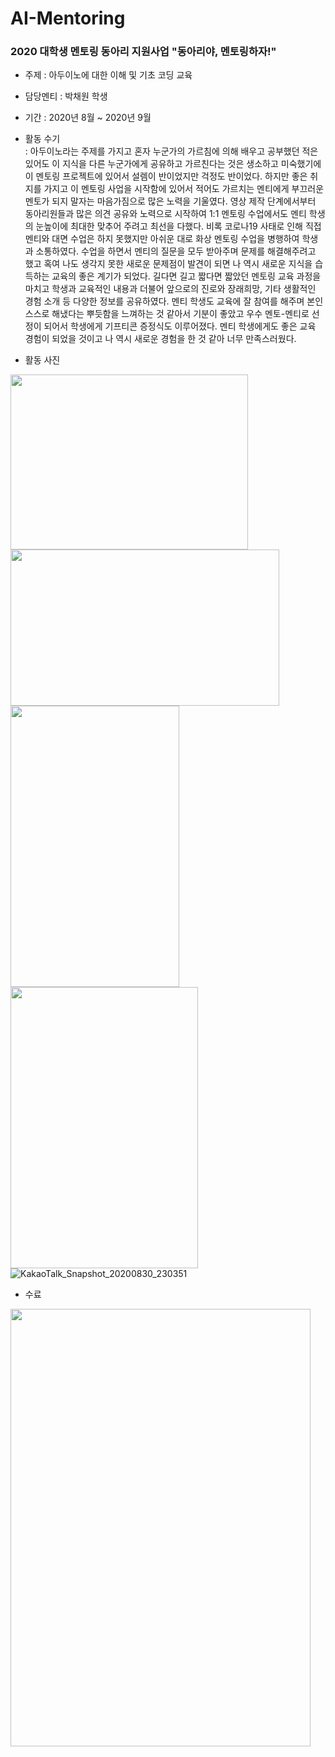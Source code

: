 # AI-Mentoring

### 2020 대학생 멘토링 동아리 지원사업 "동아리야, 멘토링하자!"

- 주제 : 아두이노에 대한 이해 및 기초 코딩 교육
- 담당멘티 : 박채원 학생
- 기간 : 2020년 8월 ~ 2020년 9월
- 활동 수기<br>
: 아두이노라는 주제를 가지고 혼자 누군가의 가르침에 의해 배우고 공부했던 적은 있어도 이 지식을 다른 누군가에게 공유하고 가르친다는 것은 생소하고 미숙했기에 이 멘토링 프로젝트에 있어서 설렘이 반이었지만 걱정도 반이었다. 하지만 좋은 취지를 가지고 이 멘토링 사업을 시작함에 있어서 적어도 가르치는 멘티에게 부끄러운 멘토가 되지 말자는 마음가짐으로 많은 노력을 기울였다. 영상 제작 단계에서부터 동아리원들과 많은 의견 공유와 노력으로 시작하여 1:1 멘토링 수업에서도 멘티 학생의 눈높이에 최대한 맞추어 주려고 최선을 다했다. 비록 코로나19 사태로 인해 직접 멘티와 대면 수업은 하지 못했지만 아쉬운 대로 화상 멘토링 수업을 병행하여 학생과 소통하였다. 수업을 하면서 멘티의 질문을 모두 받아주며 문제를 해결해주려고 했고 혹여 나도 생각지 못한 새로운 문제점이 발견이 되면 나 역시 새로운 지식을 습득하는 교육의 좋은 계기가 되었다. 길다면 길고 짧다면 짧았던 멘토링 교육 과정을 마치고 학생과 교육적인 내용과 더불어 앞으로의 진로와 장래희망, 기타 생활적인 경험 소개 등 다양한 정보를 공유하였다. 멘티 학생도 교육에 잘 참여를 해주며 본인 스스로 해냈다는 뿌듯함을 느껴하는 것 같아서 기분이 좋았고 우수 멘토-멘티로 선정이 되어서 학생에게 기프티콘 증정식도 이루어졌다. 멘티 학생에게도 좋은 교육 경험이 되었을 것이고 나 역시 새로운 경험을 한 것 같아 너무 만족스러웠다.

- 활동 사진

<img src="https://user-images.githubusercontent.com/62232217/148658461-376442b2-1f1e-4810-9be0-c35c6d24698a.jpg"  width="380" height="280"/> <img src="https://user-images.githubusercontent.com/62232217/148658568-f4d8a6e8-dcd4-4b46-9860-a6b39d5e413c.png"  width="430" height="250"/><br>
<img src="https://user-images.githubusercontent.com/62232217/148658480-671b11aa-2f4a-426e-b31e-a0af61d245a4.jpg"  width="270" height="450"/><img src="https://user-images.githubusercontent.com/62232217/148658520-e7d5d14b-e9b2-4346-9812-563ccddaccf7.png"  width="300" height="450"/>
![KakaoTalk_Snapshot_20200830_230351](https://user-images.githubusercontent.com/62232217/148658558-f8b2a234-b573-4015-9d57-ddc4f21c8cbd.png)

- 수료

<img src="https://user-images.githubusercontent.com/62232217/148658602-43b4becd-e391-4473-ab41-6bf4edf32743.png"  width="480" height="700"/>
